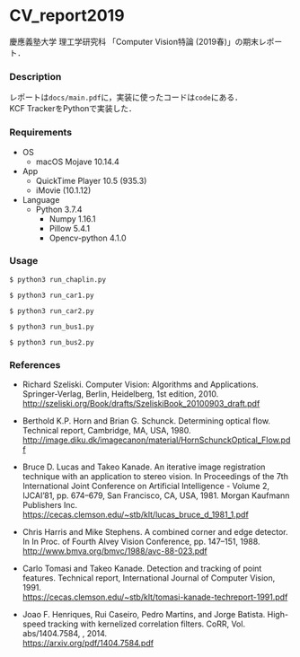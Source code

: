 # CV_report2019

慶應義塾大学 理工学研究科 「Computer Vision特論 (2019春)」の期末レポート．

### Description

レポートは`docs/main.pdf`に，実装に使ったコードは`code`にある．<br>
KCF TrackerをPythonで実装した．

### Requirements

- OS 
    - macOS Mojave 10.14.4
- App
    - QuickTime Player 10.5 (935.3)
    - iMovie (10.1.12)
- Language
    - Python 3.7.4
        - Numpy 1.16.1
        - Pillow 5.4.1
        - Opencv-python 4.1.0

### Usage

```
$ python3 run_chaplin.py

$ python3 run_car1.py

$ python3 run_car2.py

$ python3 run_bus1.py

$ python3 run_bus2.py
```

### References

- Richard Szeliski. Computer Vision: Algorithms and Applications. Springer-Verlag, Berlin, Heidelberg, 1st edition, 2010.<br>
http://szeliski.org/Book/drafts/SzeliskiBook_20100903_draft.pdf

- Berthold K.P. Horn and Brian G. Schunck. Determining optical flow. Technical report, Cambridge, MA, USA, 1980.<br>
http://image.diku.dk/imagecanon/material/HornSchunckOptical_Flow.pdf

- Bruce D. Lucas and Takeo Kanade. An iterative image registration technique with an application to stereo vision. In Proceedings of the 7th International Joint Conference on Artificial Intelligence - Volume 2, IJCAI’81, pp. 674–679, San Francisco, CA, USA, 1981. Morgan Kaufmann Publishers Inc.<br>
https://cecas.clemson.edu/~stb/klt/lucas_bruce_d_1981_1.pdf

- Chris Harris and Mike Stephens. A combined corner and edge detector. In In Proc. of Fourth Alvey Vision Conference, pp. 147–151, 1988.<br>
http://www.bmva.org/bmvc/1988/avc-88-023.pdf

- Carlo Tomasi and Takeo Kanade. Detection and tracking of point features. Technical report, International Journal of Computer Vision, 1991.<br>
https://cecas.clemson.edu/~stb/klt/tomasi-kanade-techreport-1991.pdf

- Joao F. Henriques, Rui Caseiro, Pedro Martins, and Jorge Batista. High-speed tracking with kernelized correlation filters. CoRR, Vol. abs/1404.7584, , 2014.<br>
https://arxiv.org/pdf/1404.7584.pdf
